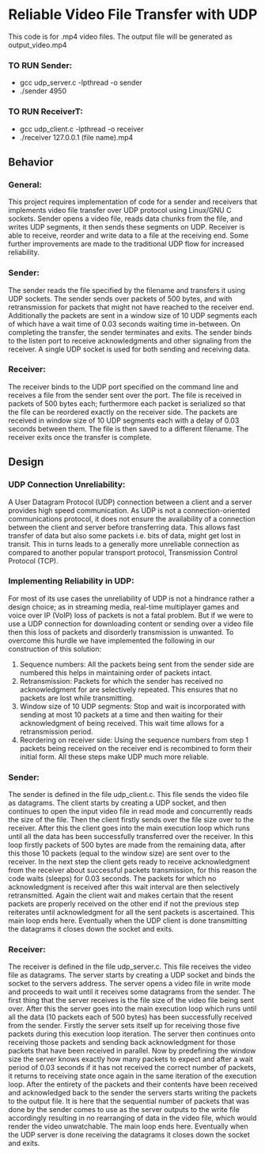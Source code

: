 # Reliable Video File Transfer with UDP
This code is for .mp4 video files.
The output file will be generated as output_video.mp4

### TO RUN Sender:
 - gcc udp_server.c -lpthread -o sender
 - ./sender 4950

### TO RUN ReceiverT:
 - gcc udp_client.c -lpthread -o receiver
 - ./receiver 127.0.0.1 (file name).mp4

## Behavior

### General:
This project requires implementation of code for a sender and receivers that implements video file transfer over UDP protocol using Linux/GNU C sockets. Sender opens a video file, reads data chunks from the file, and writes UDP segments, it then sends these segments on UDP. Receiver is able to receive, reorder and write data to a file at the receiving end. Some further improvements are made to the traditional UDP flow for increased reliability.
### Sender:
The sender reads the file specified by the filename and transfers it using UDP sockets. The sender sends over packets of 500 bytes, and with retransmission for packets that might not have reached to the receiver end. Additionally the packets are sent in a window size of 10 UDP segments each of which have a wait time of 0.03 seconds waiting time in-between. On completing the transfer, the sender terminates and exits. The sender binds to the listen port to receive acknowledgments and other signaling from the receiver. A single UDP socket is used for both sending and receiving data.
### Receiver:
The receiver binds to the UDP port specified on the command line and receives a file from the sender sent over the port. The file is received in packets of 500 bytes each; furthermore each packet is serialized so that the file can be reordered exactly on the receiver side. The packets are received in window size of 10 UDP segments each with a delay of 0.03 seconds between them. The file is then saved to a different filename. The receiver exits once the transfer is complete.

## Design

### UDP Connection Unreliability:
A User Datagram Protocol (UDP) connection between a client and a server provides high speed communication. As UDP is not a connection-oriented communications protocol, it does not ensure the availability of a connection between the client and server before transferring data. This allows fast transfer of data but also some packets i.e. bits of data, might get lost in transit. This in turns leads to a generally more unreliable connection as compared to another popular transport protocol, Transmission Control Protocol (TCP).
### Implementing Reliability in UDP:
For most of its use cases the unreliability of UDP is not a hindrance rather a design choice; as in streaming media, real-time multiplayer games and voice over IP (VoIP) loss of packets is not a fatal problem. But if we were to use a UDP connection for downloading content or sending over a video file then this loss of packets and disorderly transmission is unwanted. To overcome this hurdle we have implemented the following in our construction of this solution:
1) Sequence numbers: All the packets being sent from the sender side are numbered this helps in maintaining order of packets intact.
2) Retransmission: Packets for which the sender has received no acknowledgment for are selectively repeated. This ensures that no packets are lost while transmitting.
3) Window size of 10 UDP segments: Stop and wait is incorporated with sending at most 10 packets at a time and then waiting for their acknowledgment of being received. This wait time allows for a retransmission period. 
4) Reordering on receiver side: Using the sequence numbers from step 1 packets being received on the receiver end is recombined to form their initial form.
All these steps make UDP much more reliable.


### Sender:
The sender is defined in the file udp_client.c. This file sends the video file as datagrams. The client starts by creating a UDP socket, and then continues to open the input video file in read mode and concurrently reads the size of the file. Then the client firstly sends over the file size over to the receiver. 
After this the client goes into the main execution loop which runs until all the data has been successfully transferred over the receiver. In this loop firstly packets of 500 bytes are made from the remaining data, after this those 10 packets (equal to the window size) are sent over to the receiver. In the next step the client gets ready to receive acknowledgment from the receiver about successful packets transmission, for this reason the code waits (sleeps) for 0.03 seconds. The packets for which no acknowledgment is received after this wait interval are then selectively retransmitted. Again the client wait and makes certain that the resent packets are properly received on the other end if not the previous step reiterates until acknowledgment for all the sent packets is ascertained. This main loop ends here.
Eventually when the UDP client is done transmitting the datagrams it closes down the socket and exits.


### Receiver:
The receiver is defined in the file udp_server.c. This file receives the video file as datagrams.
The server starts by creating a UDP socket and binds the socket to the servers address. The server opens a video file in write mode and proceeds to wait until it receives some datagrams from the sender. The first thing that the server receives is the file size of the video file being sent over.
After this the server goes into the main execution loop which runs until all the data (10 packets each of 500 bytes) has been successfully received from the sender. Firstly the server sets itself up for receiving those five packets during this execution loop iteration. The server then continues onto receiving those packets and sending back acknowledgment for those packets that have been received in parallel. Now by predefining the window size the server knows exactly how many packets to expect and after a wait period of 0.03 seconds if it has not received the correct number of packets, it returns to receiving state once again in the same iteration of the execution loop. After the entirety of the packets and their contents have been received and acknowledged back to the sender the servers starts writing the packets to the output file. It is here that the sequential number of packets that was done by the sender comes to use as the server outputs to the write file accordingly resulting in no rearranging of data in the video file, which would render the video unwatchable. The main loop ends here.
Eventually when the UDP server is done receiving the datagrams it closes down the socket and exits.
